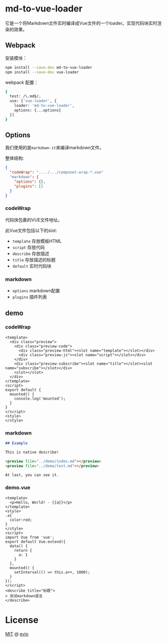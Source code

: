 # md-to-vue-loader

它是一个将Markdown文件实时编译成Vue文件的一个loader。实现代码块实时渲染的效果。

## Webpack

安装模块：

```bash
npm install --save-dev md-to-vue-loader
npm install --save-dev vue-loader
```

webpack 配置：

```bash
{
  test: /\.md$/,
  use: ['vue-loader', {
    loader: 'md-to-vue-loader',
    options: {...options}
  }]
}
```

## Options

我们使用的是`markdown-it`来编译markdown文件。

整体结构:

```json
{
  "codeWrap": "..../.../componet-wrap-*.vue"
  "markdown": {
    "options": {},
    "plugins": []
  }
}
```

### codeWrap

代码快包裹的VUE文件地址。

此Vue文件包括以下的slot:

- `template` 存放模板HTML
- `script` 存放代码
- `describe` 存放描述
- `title` 存放描述的标题
- `default` 实时代码块

### markdown

- `options` markdown配置
- `plugins` 插件列表

## demo

### codeWrap

```vue
<template>
  <div class="preview">
    <div class="preview-code">
      <div class="preview-html"><slot name="template"></slot></div>
      <div class="preview-js"><slot name="script"></slot></div>
    </div>
    <div class="preview-subscribe"><slot name="title"></slot><slot name="subscribe"></slot></div>
    <slot></slot>
  </div>
</template>
<script>
export default {
  mounted() {
    console.log('mounted');
  }
}
</script>
<style>
</style>
```

### markdown

```markdown
## Example

This is native describe!

<preview file="../demo/index.md"></preview>
<preview file="../demo/test.md"></preview>

At last, you can see it.
```

### demo.vue

```vue
<template>
  <p>Hello, World! - {{a}}</p>
</template>
<style>
.a{
  color:red;
}
</style>
<script>
import Vue from 'vue';
export default Vue.extend({
  data() {
    return {
      a: 1
    }
  },
  mounted() {
    setInterval(() => this.a++, 1000);
  }
});
</script>
<describe title="标题">
> 测试markdown语法
</describe>
```

# License

[MIT](https://opensource.org/licenses/MIT) @ [evio](https://github.com/cevio)
